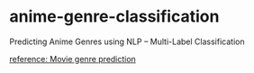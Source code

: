 # anime-genre-classification
Predicting Anime Genres using NLP – Multi-Label Classification


[reference: Movie genre prediction](https://www.analyticsvidhya.com/blog/2019/04/predicting-movie-genres-nlp-multi-label-classification/)
